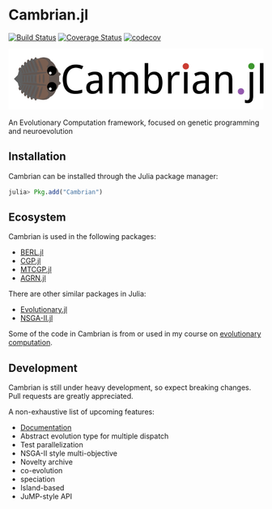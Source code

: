 # Cambrian.jl

[![Build Status](https://travis-ci.org/d9w/Cambrian.jl.svg?branch=master)](https://travis-ci.org/d9w/Cambrian.jl) [![Coverage Status](https://coveralls.io/repos/d9w/Cambrian.jl/badge.svg?branch=master)](https://coveralls.io/r/d9w/Cambrian.jl?branch=master) [![codecov](https://codecov.io/gh/d9w/Cambrian.jl/branch/master/graph/badge.svg)](https://codecov.io/gh/d9w/Cambrian.jl)

<img src="imgs/logo.png" width="800px" height="auto">

An Evolutionary Computation framework, focused on genetic programming and neuroevolution

## Installation

Cambrian can be installed through the Julia package manager:

```julia
julia> Pkg.add("Cambrian")
```

## Ecosystem

Cambrian is used in the following packages:
+ [BERL.jl](https://github.com/d9w/BERL.jl)
+ [CGP.jl](https://github.com/d9w/CGP.jl)
+ [MTCGP.jl](https://github.com/d9w/MTCGP.jl)
+ [AGRN.jl](https://github.com/d9w/AGRN.jl)

There are other similar packages in Julia:
+ [Evolutionary.jl](https://github.com/wildart/Evolutionary.jl)
+ [NSGA-II.jl](https://github.com/gsoleilhac/NSGAII.jl/)

Some of the code in Cambrian is from or used in my course on [evolutionary computation](https://github.com/d9w/evolution).

## Development

Cambrian is still under heavy development, so expect breaking changes. Pull
requests are greatly appreciated.

A non-exhaustive list of upcoming features:
+ [Documentation](https://github.com/JuliaDocs/Documenter.jl)
+ Abstract evolution type for multiple dispatch
+ Test parallelization
+ NSGA-II style multi-objective
+ Novelty archive
+ co-evolution
+ speciation
+ Island-based
+ JuMP-style API
